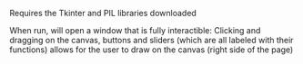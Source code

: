 Requires the Tkinter and PIL libraries downloaded

When run, will open a window that is fully interactible: Clicking and dragging on the canvas, buttons and sliders (which are all labeled with their functions) allows for the user to draw on the canvas (right side of the page)
